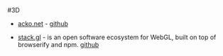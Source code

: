 #3D

* [acko.net](http://acko.net/) - [github](https://github.com/mrdoob/three.js)

* [stack.gl](http://stack.gl/) - is an open software ecosystem for WebGL, built on top of browserify and npm. [github](http://github.com/stackgl)
